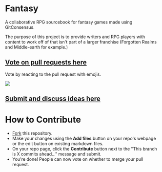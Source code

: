 # Fantasy

A collaborative RPG sourcebook for fantasy games made using GitConsensus.

The purpose of this project is to provide writers and RPG players with content to work off of that isn't part of a larger franchise (Forgotten Realms and Middle-earth for example.)

## [Vote on pull requests here](https://github.com/OpenSettingBooks/Fantasy/pulls)

Vote by reacting to the pull request with emojis.

![](https://www.gitconsensus.com/static/6a4c0d770b6e7a65be7deb9d5f9d54b0/774d6/votes.png)

## [Submit and discuss ideas here](https://github.com/OpenSettingBooks/Fantasy/issues)

# How to Contribute

* [Fork](https://github.com/OpenSettingBooks/Fantasy/fork) this repository.
* Make your changes using the **Add files** button on your repo's webpage or the edit button on existing markdown files.
* On your repo page, click the **Contribute** button next to the "This branch is X commits ahead..." message and submit.
* You're done! People can now vote on whether to merge your pull request.
